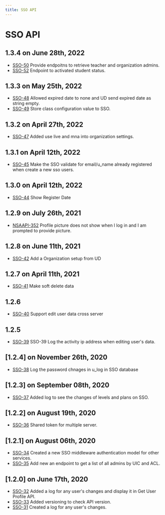 ```yaml
---
title: SSO API
---
```


# SSO API

## 1.3.4 on June 28th, 2022
- [SSO-50](https://dyned.myjetbrains.com/youtrack/issue/SSO-50) Provide endpoitns to retrieve teacher and organization admins.
- [SSO-52](https://dyned.myjetbrains.com/youtrack/issue/SSO-52) Endpoint to activated student status.

## 1.3.3 on May 25th, 2022
- [SSO-48](https://dyned.myjetbrains.com/youtrack/issue/SSO-48) Allowed expired date to none and UD send expired date as string empty.
- [SSO-49](https://dyned.myjetbrains.com/youtrack/issue/SSO-49) Store class configuration value to SSO.

## 1.3.2 on April 27th, 2022
- [SSO-47](https://dyned.myjetbrains.com/youtrack/issue/SSO-47) Added use live and mna into organization settings.

## 1.3.1 on April 12th, 2022
- [SSO-45](https://dyned.myjetbrains.com/youtrack/issue/SSO-45) Make the SSO validate for email/u_name already registered when create a new sso users.

## 1.3.0 on April 12th, 2022
- [SSO-44](https://dyned.myjetbrains.com/youtrack/issue/SSO-44) Show Register Date

## 1.2.9 on July 26th, 2021
- [NSAAPI-352](https://dyned.myjetbrains.com/youtrack/issue/NSAAPI-352) Profile picture does not show when I log in and I am prompted to provide picture.

## 1.2.8 on June 11th, 2021
- [SSO-42](https://dyned.myjetbrains.com/youtrack/issue/SSO-42) Add a Organization setup from UD

## 1.2.7 on April 11th, 2021
- [SSO-41](https://dyned.myjetbrains.com/youtrack/issue/SSO-41) Make soft delete data

## 1.2.6
- [SSO-40](https://dyned.myjetbrains.com/youtrack/issue/SSO-40) Support edit user data cross server

## 1.2.5
- [SSO-39](https://dyned.myjetbrains.com/youtrack/issue/SSO-39) SSO-39 Log the activity ip address when editing user's data.

## [1.2.4] on November 26th, 2020
- [SSO-38](https://dyned.myjetbrains.com/youtrack/issue/SSO-38) Log the password chnages in u_log in SSO database

## [1.2.3] on September 08th, 2020
- [SSO-37](https://dyned.myjetbrains.com/youtrack/issue/SSO-37) Added log to see the changes of levels and plans on SSO.

## [1.2.2] on August 19th, 2020
- [SSO-36](https://dyned.myjetbrains.com/youtrack/issue/SSO-36) Shared token for multiple server.

## [1.2.1] on August 06th, 2020
- [SSO-34](https://dyned.myjetbrains.com/youtrack/issue/SSO-34) Created a new SSO middleware authentication model for other services.
- [SSO-35](https://dyned.myjetbrains.com/youtrack/issue/SSO-35) Add new an endpoint to get a list of all admins by UIC and ACL.

## [1.2.0] on June 17th, 2020
- [SSO-32](https://dyned.myjetbrains.com/youtrack/issue/sso-32) Added a log for any user's changes and display it in Get User Profile API. 
- [SSO-33](https://dyned.myjetbrains.com/youtrack/issue/sso-33) Added versioning to check API version.
- [SSO-31](https://dyned.myjetbrains.com/youtrack/issue/sso-31) Created a log for any user's changes.